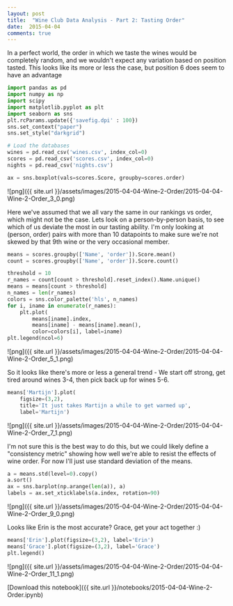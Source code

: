 ```yaml
---
layout: post 
title:  "Wine Club Data Analysis - Part 2: Tasting Order" 
date:  2015-04-04 
comments: true
---
```

In a perfect world, the order in which we taste the wines would be completely random, and we wouldn't expect any variation based on position tasted. This looks like its more or less the case, but position 6 does seem to have an advantage

```python
import pandas as pd
import numpy as np
import scipy
import matplotlib.pyplot as plt
import seaborn as sns
plt.rcParams.update({'savefig.dpi' : 100})
sns.set_context("paper")
sns.set_style("darkgrid")

# Load the databases
wines = pd.read_csv('wines.csv', index_col=0)
scores = pd.read_csv('scores.csv', index_col=0)
nights = pd.read_csv('nights.csv')
```


```python
ax = sns.boxplot(vals=scores.Score, groupby=scores.order)
```
![png]({{ site.url }}/assets/images/2015-04-04-Wine-2-Order/2015-04-04-Wine-2-Order_3_0.png)

Here we've assumed that we all vary the same in our rankings vs order, which might not be the case. Lets look on a person-by-person basis, to see which of us deviate the most in our tasting ability. I'm only looking at (person, order) pairs with more than 10 datapoints to make sure we're not skewed by that 9th wine or the very occasional member.

```python
means = scores.groupby(['Name', 'order']).Score.mean()
count = scores.groupby(['Name', 'order']).Score.count()

threshold = 10
r_names = count[count > threshold].reset_index().Name.unique()
means = means[count > threshold]
n_names = len(r_names)
colors = sns.color_palette('hls', n_names)
for i, iname in enumerate(r_names):
    plt.plot(
        means[iname].index,
        means[iname] - means[iname].mean(),
        color=colors[i], label=iname)
plt.legend(ncol=6)
```
![png]({{ site.url }}/assets/images/2015-04-04-Wine-2-Order/2015-04-04-Wine-2-Order_5_1.png)

So it looks like there's more or less a general trend - We start off strong, get tired around wines 3-4, then pick back up for wines 5-6.

```python
means['Martijn'].plot(
    figsize=(3,2),
    title='It just takes Martijn a while to get warmed up',
    label='Martijn')
```
![png]({{ site.url }}/assets/images/2015-04-04-Wine-2-Order/2015-04-04-Wine-2-Order_7_1.png)

I'm not sure this is the best way to do this, but we could likely define a "consistency metric" showing how well we're able to resist the effects of wine order. For now I'll just use standard deviation of the means.

```python
a = means.std(level=0).copy()
a.sort()
ax = sns.barplot(np.arange(len(a)), a)
labels = ax.set_xticklabels(a.index, rotation=90)
```
![png]({{ site.url }}/assets/images/2015-04-04-Wine-2-Order/2015-04-04-Wine-2-Order_9_0.png)

Looks like Erin is the most accurate? Grace, get your act together :)

```python
means['Erin'].plot(figsize=(3,2), label='Erin')
means['Grace'].plot(figsize=(3,2), label='Grace')
plt.legend()
```
![png]({{ site.url }}/assets/images/2015-04-04-Wine-2-Order/2015-04-04-Wine-2-Order_11_1.png)

[Download this notebook]({{ site.url }}/notebooks/2015-04-04-Wine-2-Order.ipynb)
